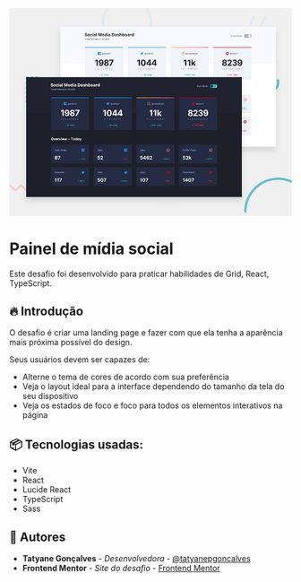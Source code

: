 <img src="./public/preview.jpg">

# Painel de mídia social 
Este desafio foi desenvolvido para praticar habilidades de Grid, React, TypeScript.

## 🔥 Introdução

O desafio é criar uma landing page e fazer com que ela tenha a aparência mais próxima possível do design.

Seus usuários devem ser capazes de:

- Alterne o tema de cores de acordo com sua preferência
- Veja o layout ideal para a interface dependendo do tamanho da tela do seu dispositivo
- Veja os estados de foco e foco para todos os elementos interativos na página


## 📦 Tecnologias usadas:
- Vite
- React
- Lucide React
- TypeScript
- Sass

## 👷 Autores
- **Tatyane Gonçalves** - *Desenvolvedora* - [@tatyanepgoncalves](https://github.com/tatyanepgoncalves)
- **Frontend Mentor** - *Site do desafio* - [Frontend Mentor](https://www.frontendmentor.io/challenges/social-media-dashboard-with-theme-switcher-6oY8ozp_H)